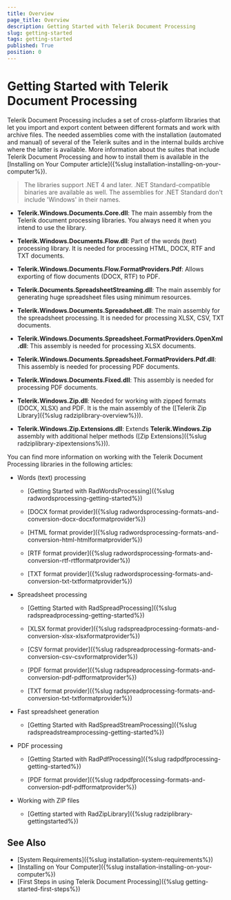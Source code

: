 ```yaml
---
title: Overview
page_title: Overview
description: Getting Started with Telerik Document Processing
slug: getting-started
tags: getting-started
published: True
position: 0
---
```


# Getting Started with Telerik Document Processing


Telerik Document Processing includes a set of cross-platform libraries that let you import and export content between different formats and work with archive files. The needed assemblies come with the installation (automated and manual) of several of the Telerik suites and in the internal builds archive where the latter is available. More information about the suites that include Telerik Document Processing and how to install them is available in the [Installing on Your Computer article]({%slug installation-installing-on-your-computer%}). 

>The libraries support .NET 4 and later. .NET Standard-compatible binaries are available as well. The assemblies for .NET Standard don't include 'Windows' in their names.

* **Telerik.Windows.Documents.Core.dll**: The main assembly from the Telerik document processing libraries. You always need it when you intend to use the library.

* **Telerik.Windows.Documents.Flow.dll**: Part of the words (text) processing library. It is needed for processing HTML, DOCX, RTF and TXT documents.

* **Telerik.Windows.Documents.Flow.FormatProviders.Pdf**: Allows exporting of flow documents (DOCX, RTF) to PDF.

* **Telerik.Documents.SpreadsheetStreaming.dll**: The main assembly for generating huge spreadsheet files using minimum resources.

* **Telerik.Windows.Documents.Spreadsheet.dll**: The main assembly for the spreadsheet processing. It is needed for processing XLSX, CSV, TXT documents.

* **Telerik.Windows.Documents.Spreadsheet.FormatProviders.OpenXml.dll**: This assembly is needed for processing XLSX documents.

* **Telerik.Windows.Documents.Spreadsheet.FormatProviders.Pdf.dll**: This assembly is needed for processing PDF documents.

* **Telerik.Windows.Documents.Fixed.dll**: This assembly is needed for processing PDF documents.

* **Telerik.Windows.Zip.dll**: Needed for working with zipped formats (DOCX, XLSX) and PDF. It is the main assembly of the ([Telerik Zip Library]({%slug radziplibrary-overview%})).

* **Telerik.Windows.Zip.Extensions.dll**: Extends **Telerik.Windows.Zip** assembly with additional helper methods ([Zip Extensions]({%slug radziplibrary-zipextensions%})).

You can find more information on working with the Telerik Document Processing libraries in the following articles:

* Words (text) processing
	
	* [Getting Started with RadWordsProcessing]({%slug radwordsprocessing-getting-started%})

	* [DOCX format provider]({%slug radwordsprocessing-formats-and-conversion-docx-docxformatprovider%})

	* [HTML format provider]({%slug radwordsprocessing-formats-and-conversion-html-htmlformatprovider%})

	* [RTF format provider]({%slug radwordsprocessing-formats-and-conversion-rtf-rtfformatprovider%})

	* [TXT format provider]({%slug radwordsprocessing-formats-and-conversion-txt-txtformatprovider%})

* Spreadsheet processing

	* [Getting Started with RadSpreadProcessing]({%slug radspreadprocessing-getting-started%})

	* [XLSX format provider]({%slug radspreadprocessing-formats-and-conversion-xlsx-xlsxformatprovider%})

	* [CSV format provider]({%slug radspreadprocessing-formats-and-conversion-csv-csvformatprovider%})

	* [PDF format provider]({%slug radspreadprocessing-formats-and-conversion-pdf-pdfformatprovider%})

	* [TXT format provider]({%slug radspreadprocessing-formats-and-conversion-txt-txtformatprovider%})

* Fast spreadsheet generation
	
	* [Getting Started with RadSpreadStreamProcessing]({%slug radspreadstreamprocessing-getting-started%})

* PDF processing

	* [Getting Started with RadPdfProcessing]({%slug radpdfprocessing-getting-started%})

	* [PDF format provider]({%slug radpdfprocessing-formats-and-conversion-pdf-pdfformatprovider%})

* Working with ZIP files

    * [Getting started with RadZipLibrary]({%slug radziplibrary-gettingstarted%})

## See Also

* [System Requirements]({%slug installation-system-requirements%})
* [Installing on Your Computer]({%slug installation-installing-on-your-computer%})
* [First Steps in using Telerik Document Processing]({%slug getting-started-first-steps%})